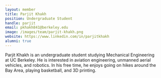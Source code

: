 ```yaml
---
layout: member
title: Parjit Khakh
position: Undergraduate Student
handle: parjit
email: pkhakh841@berkeley.edu
image: /images/team/parjit-khakh.png
website: https://www.linkedin.com/in/parjitkhakh
alumni: true
---
```


Parjit Khakh is an undergraduate student studying Mechanical Engineering at UC Berkeley. He is interested in aviation engineering, unmanned aerial vehicles, and robotics. In his free time, he enjoys going on hikes around the Bay Area, playing basketball, and 3D printing.
